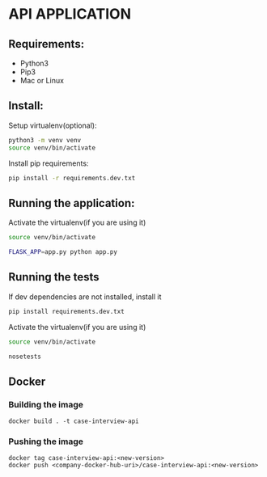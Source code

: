 # API APPLICATION

## Requirements:
- Python3 
- Pip3
- Mac or Linux

## Install:
Setup virtualenv(optional):
```bash
python3 -m venv venv
source venv/bin/activate
```

Install pip requirements:
```bash
pip install -r requirements.dev.txt
```

## Running the application:
Activate the virtualenv(if you are using it)
```bash
source venv/bin/activate
```

```bash
FLASK_APP=app.py python app.py
```

## Running the tests
If dev dependencies are not installed, install it
```bash
pip install requirements.dev.txt
```

Activate the virtualenv(if you are using it)
```bash
source venv/bin/activate
```

```bash
nosetests
```
## Docker

### Building the image
```
docker build . -t case-interview-api
```

### Pushing the image
```
docker tag case-interview-api:<new-version>
docker push <company-docker-hub-uri>/case-interview-api:<new-version>
```
